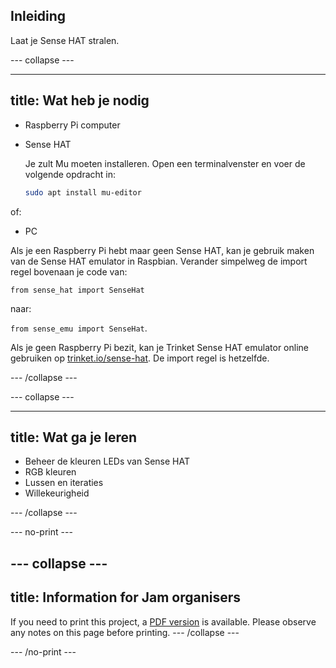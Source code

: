 ## Inleiding

Laat je Sense HAT stralen.

\--- collapse \---

* * *

## title: Wat heb je nodig

- Raspberry Pi computer
- Sense HAT
    
    Je zult Mu moeten installeren. Open een terminalvenster en voer de volgende opdracht in:
    
    ```bash
    sudo apt install mu-editor
    ```

of:

- PC

Als je een Raspberry Pi hebt maar geen Sense HAT, kan je gebruik maken van de Sense HAT emulator in Raspbian. Verander simpelweg de import regel bovenaan je code van:

`from sense_hat import SenseHat`

naar:

`from sense_emu import SenseHat`.

Als je geen Raspberry Pi bezit, kan je Trinket Sense HAT emulator online gebruiken op [trinket.io/sense-hat](https://trinket.io/sense-hat). De import regel is hetzelfde.

\--- /collapse \---

\--- collapse \---

* * *

## title: Wat ga je leren

- Beheer de kleuren LEDs van Sense HAT
- RGB kleuren
- Lussen en iteraties
- Willekeurigheid

\--- /collapse \---

\--- no-print \---

## \--- collapse \---

## title: Information for Jam organisers

If you need to print this project, a [PDF version](https://github.com/raspberrypilearning/jam-worksheets/raw/master/pdf/Sense-HAT-Random-Sparkles.pdf) is available. Please observe any notes on this page before printing. \--- /collapse \---

\--- /no-print \---